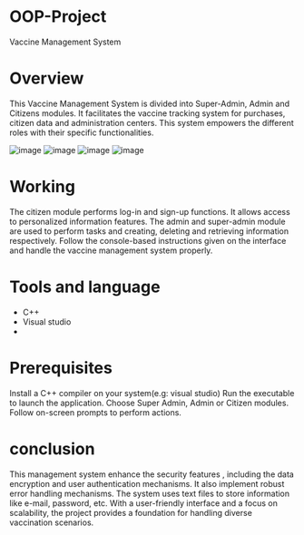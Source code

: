 # OOP-Project
Vaccine Management System

# Overview
This Vaccine Management System is divided into Super-Admin, Admin and Citizens modules.
It facilitates the vaccine tracking system for purchases, citizen data and administration centers.
This system empowers the different roles with their specific functionalities.

![image](https://github.com/EmpressHoor/OOP-Project/assets/99631687/68b3fa6e-0860-43f3-88bc-3b139bec09fc)
![image](https://github.com/EmpressHoor/OOP-Project/assets/99631687/d731e588-4622-4244-b45a-256f0ac31c97)
![image](https://github.com/EmpressHoor/OOP-Project/assets/99631687/4519f6e8-7e57-4240-a9c8-3fb244f95f6f)
![image](https://github.com/EmpressHoor/OOP-Project/assets/99631687/173f590c-a717-42ed-b1dc-9517b0f33597)

# Working
The citizen module performs log-in and sign-up functions.
It allows access to personalized information features.
The admin and super-admin module are used to perform tasks and creating, deleting and retrieving information respectively.
Follow the console-based instructions given on the interface and handle the vaccine management system properly.

# Tools and language
* C++
* Visual studio
* 
# Prerequisites
Install a C++ compiler on your system(e.g: visual studio)
Run the executable to launch the application.
Choose Super Admin, Admin or Citizen modules.
Follow on-screen prompts to perform actions.

# conclusion
This management system enhance the security features , including the data encryption and user authentication mechanisms.
It also implement robust error handling mechanisms.
The system uses text files to store information like e-mail, password, etc.
With a user-friendly interface and a focus on scalability, the project provides a foundation for handling diverse vaccination scenarios.






